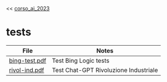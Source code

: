 << [corso_ai_2023](../corso_ai_2023.md)

# tests

| File                           | Notes                                 |
| ------------------------------ | ------------------------------------- |
| [bing-test.pdf](bing-test.pdf) | Test Bing Logic tests                 |
| [rivol-ind.pdf](rivol-ind.pdf) | Test Chat-GPT Rivoluzione Industriale |

